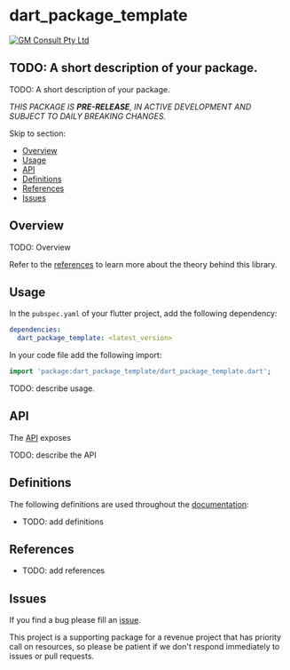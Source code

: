 <!-- 
BSD 3-Clause License
Copyright (c) 2022, GM Consult Pty Ltd
All rights reserved. 
-->

# dart_package_template

[![GM Consult Pty Ltd](https://raw.githubusercontent.com/GM-Consult-Pty-Ltd/dart_package_template/main/assets/images/gmconsult_dev_header.png?raw=true "GM Consult Pty Ltd")](https://github.com/GM-Consult-Pty-Ltd)
## **TODO: A short description of your package.**


TODO: A short description of your package.

*THIS PACKAGE IS **PRE-RELEASE**, IN ACTIVE DEVELOPMENT AND SUBJECT TO DAILY BREAKING CHANGES.*

Skip to section:
- [Overview](#overview)
- [Usage](#usage)
- [API](#api)
- [Definitions](#definitions)
- [References](#references)
- [Issues](#issues)

## Overview

TODO: Overview

Refer to the [references](#references) to learn more about the theory behind this library.

## Usage

In the `pubspec.yaml` of your flutter project, add the following dependency:

```yaml
dependencies:
  dart_package_template: <latest_version>
```

In your code file add the following import:

```dart
import 'package:dart_package_template/dart_package_template.dart';
```

TODO: describe usage.

## API

The [API](https://pub.dev/documentation/dart_package_template/latest/) exposes

TODO: describe the API

## Definitions

The following definitions are used throughout the [documentation](https://pub.dev/documentation/dart_package_template/latest/):
* TODO: add definitions

## References

* TODO: add references

## Issues

If you find a bug please fill an [issue](https://github.com/GM-Consult-Pty-Ltd/dart_package_template/issues).  

This project is a supporting package for a revenue project that has priority call on resources, so please be patient if we don't respond immediately to issues or pull requests.


